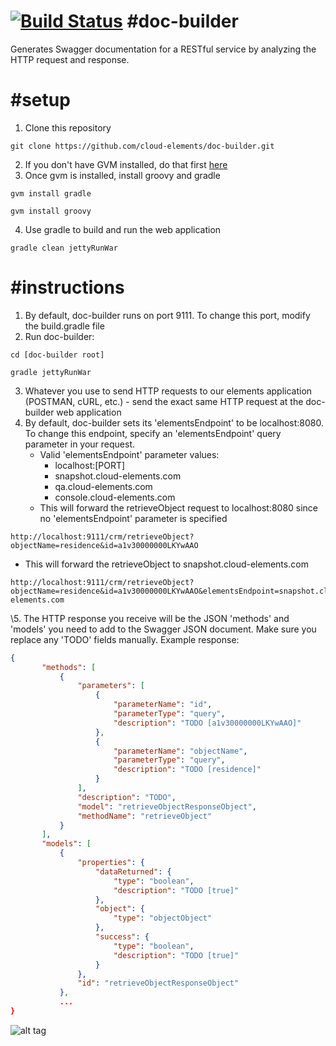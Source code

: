 [![Build Status](https://travis-ci.org/cloud-elements/doc-builder.png?branch=master)](https://travis-ci.org/cloud-elements/doc-builder)
#doc-builder
=========
Generates Swagger documentation for a RESTful service by analyzing the HTTP request and response.

#setup
=========
1. Clone this repository
```
git clone https://github.com/cloud-elements/doc-builder.git
```

2. If you don't have GVM installed, do that first <a href="http://gvmtool.net/" target="_blank">here</a>
3. Once gvm is installed, install groovy and gradle
```
gvm install gradle
```
```
gvm install groovy
```

4. Use gradle to build and run the web application
```
gradle clean jettyRunWar
```

#instructions
=========
1. By default, doc-builder runs on port 9111.  To change this port, modify the build.gradle file
2. Run doc-builder:
```
cd [doc-builder root]
```
```
gradle jettyRunWar
```

3. Whatever you use to send HTTP requests to our elements application (POSTMAN, cURL, etc.) - send the exact same HTTP request at the doc-builder web application
4. By default, doc-builder sets its 'elementsEndpoint' to be localhost:8080.  To change this endpoint, specify an 'elementsEndpoint' query parameter in your request.
   * Valid 'elementsEndpoint' parameter values:
      * localhost:[PORT]
      * snapshot.cloud-elements.com
      * qa.cloud-elements.com
      * console.cloud-elements.com
   * This will forward the retrieveObject request to localhost:8080 since no 'elementsEndpoint' parameter is specified
```
http://localhost:9111/crm/retrieveObject?objectName=residence&id=a1v30000000LKYwAAO
```

   * This will forward the retrieveObject to snapshot.cloud-elements.com
```
http://localhost:9111/crm/retrieveObject?objectName=residence&id=a1v30000000LKYwAAO&elementsEndpoint=snapshot.cloud-elements.com
```

\5. The HTTP response you receive will be the JSON 'methods' and 'models' you need to add to the Swagger JSON document.  Make sure you replace any 'TODO' fields manually. Example response:

```JSON
{
       "methods": [
           {
               "parameters": [
                   {
                       "parameterName": "id",
                       "parameterType": "query",
                       "description": "TODO [a1v30000000LKYwAAO]"
                   },
                   {
                       "parameterName": "objectName",
                       "parameterType": "query",
                       "description": "TODO [residence]"
                   }
               ],
               "description": "TODO",
               "model": "retrieveObjectResponseObject",
               "methodName": "retrieveObject"
           }
       ],
       "models": [
           {
               "properties": {
                   "dataReturned": {
                       "type": "boolean",
                       "description": "TODO [true]"
                   },
                   "object": {
                       "type": "objectObject"
                   },
                   "success": {
                       "type": "boolean",
                       "description": "TODO [true]"
                   }
               },
               "id": "retrieveObjectResponseObject"
           },
           ...
}
```

![alt tag](http://stack.to/wp-content/uploads//Cloud-Elements.png)